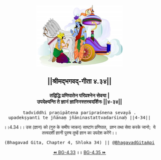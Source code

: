 <center><img src="../../asset/BG.png" alt="#API #bhagavadgitaapi #slok #nodejs #js #api #gitaapi #krishna #hinduism #vedic #ISKCON #shreemadbhagavadgita #technology"/>
<h2>||श्रीमद्‍भगवद्‍-गीता ४.३४||</h2>
<h3>तद्विद्धि प्रणिपातेन परिप्रश्नेन सेवया |<br/>उपदेक्ष्यन्ति ते ज्ञानं ज्ञानिनस्तत्त्वदर्शिनः ||४-३४||</h3>
<pre>tadviddhi praṇipātena paripraśnena sevayā .<br/>upadekṣyanti te jñānaṃ jñāninastattvadarśinaḥ ||4-34||</pre>
<p>।।4.34।। उस (ज्ञान) को (गुरु के समीप जाकर) साष्टांग प्रणिपात,  प्रश्न तथा सेवा करके जानो;  ये तत्त्वदर्शी ज्ञानी पुरुष तुम्हें ज्ञान का उपदेश करेंगे।।</p>
<pre>(Bhagavad Gita, Chapter 4, Shloka 34) || <a href="https://twitter.com/bhagavadgitaapi">@BhagavadGitaApi</a></pre><a href="../../4/33">⏪  BG-4.33</a><b>        ।।        </b><a href="../../4/35">BG-4.35  ⏩</a></center></center>